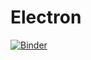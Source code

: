 # Electron

[![Binder](https://mybinder.org/badge_logo.svg)](https://mybinder.org/v2/gh/mkarakoc/Electron/master)
